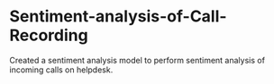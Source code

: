 # Sentiment-analysis-of-Call-Recording
Created a sentiment analysis model to perform sentiment analysis of incoming calls on helpdesk.
